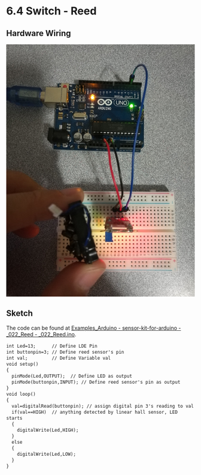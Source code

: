 # 6.4 Switch - Reed

## Hardware Wiring

![Image](../../Examples/sensor-kit-for-arduino/022_reed.jpg)


## Sketch

The code can be found at [Examples_Arduino - sensor-kit-for-arduino - _022_Reed - _022_Reed.ino](https://github.com/LongerVisionRobot/Examples_Arduino/blob/master/sensor-kit-for-arduino/_022_Reed/_022_Reed.ino).
```
int Led=13;      // Define LDE Pin
int buttonpin=3; // Define reed sensor's pin
int val;         // Define Variable val
void setup()
{
  pinMode(Led,OUTPUT);  // Define LED as output
  pinMode(buttonpin,INPUT); // Define reed sensor's pin as output
}
void loop()
{
  val=digitalRead(buttonpin); // assign digital pin 3's reading to val
  if(val==HIGH)  // anything detected by linear hall sensor, LED starts
  {
    digitalWrite(Led,HIGH);
  }
  else
  {
    digitalWrite(Led,LOW);
  }
}
```
